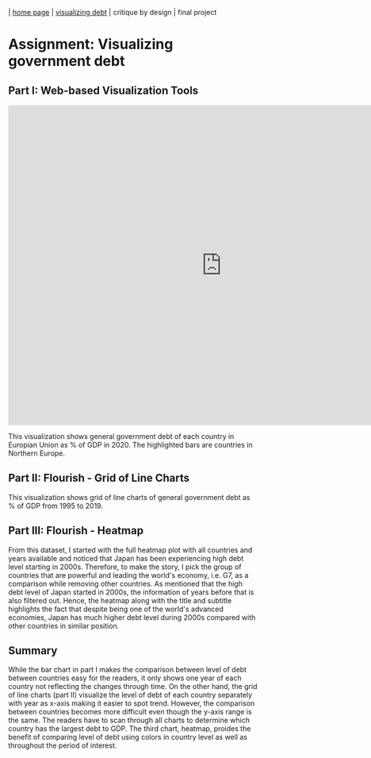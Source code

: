 | [home page](https://pkraikhun.github.io/tswd-portfolio-pkraikhu/) | [visualizing debt](visualizing-government-debt) | critique by design | final project

# Assignment: Visualizing government debt

## Part I: Web-based Visualization Tools

<iframe src="https://data.oecd.org/chart/7b5S" width="860" height="645" style="border: 0" mozallowfullscreen="true" webkitallowfullscreen="true" allowfullscreen="true"><a href="https://data.oecd.org/chart/7b5S" target="_blank">OECD Chart: General government debt, Total, % of GDP, Annual, 2020</a></iframe>

This visualization shows general government debt of each country in Europian Union as % of GDP in 2020. The highlighted bars are countries in Northern Europe.

## Part II: Flourish - Grid of Line Charts

<div class="flourish-embed flourish-chart" data-src="visualisation/14953596"><script src="https://public.flourish.studio/resources/embed.js"></script></div>

This visualization shows grid of line charts of general government debt as % of GDP from 1995 to 2019.

## Part III: Flourish - Heatmap

<div class="flourish-embed flourish-heatmap" data-src="visualisation/14960656"><script src="https://public.flourish.studio/resources/embed.js"></script></div>

From this dataset, I started with the full heatmap plot with all countries and years available and noticed that Japan has been experiencing high debt level starting in 2000s. Therefore, to make the story, I pick the group of countries that are powerful and leading the world's economy, i.e. G7, as a comparison while removing other countries. As mentioned that the high debt level of Japan started in 2000s, the information of years before that is also filtered out. Hence, the heatmap along with the title and subtitle highlights the fact that despite being one of the world's advanced economies, Japan has much higher debt level during 2000s compared with other countries in similar position. 

## Summary

While the bar chart in part I makes the comparison between level of debt between countries easy for the readers, it only shows one year of each country not reflecting the changes through time. On the other hand, the grid of line charts (part II) visualize the level of debt of each country separately with year as x-axis making it easier to spot trend. However, the comparison between countries becomes more difficult even though the y-axis range is the same. The readers have to scan through all charts to determine which country has the largest debt to GDP. The third chart, heatmap, proides the benefit of comparing level of debt using colors in country level as well as throughout the period of interest.





